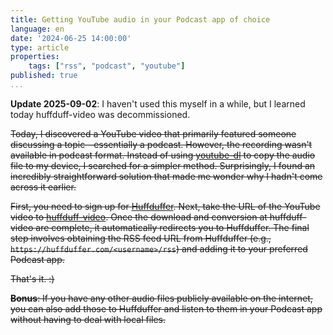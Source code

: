 ```yaml
---
title: Getting YouTube audio in your Podcast app of choice
language: en
date: '2024-06-25 14:00:00'
type: article
properties:
    tags: ["rss", "podcast", "youtube"]
published: true
...
```

**Update 2025-09-02**: I haven't used this myself in a while, but I learned today huffduff-video was decommissioned.

~~Today, I discovered a YouTube video that primarily featured someone discussing a topic—essentially a podcast. However, the recording wasn't available in podcast format. Instead of using [youtube-dl](https://github.com/ytdl-org/youtube-dl/) to copy the audio file to my device, I searched for a simpler method. Surprisingly, I found an incredibly straightforward solution that made me wonder why I hadn't come across it earlier.~~

~~First, you need to sign up for [Huffduffer](https://huffduffer.com/). Next, take the URL of the YouTube video to [huffduff-video](https://huffduff-video.snarfed.org/). Once the download and conversion at huffduff-video are complete, it automatically redirects you to Huffduffer. The final step involves obtaining the RSS feed URL from Huffduffer (e.g., `https://huffduffer.com/<username>/rss`) and adding it to your preferred Podcast app.~~

~~That's it. :)~~

~~**Bonus**: If you have any other audio files publicly available on the internet, you can also add those to Huffduffer and listen to them in your Podcast app without having to deal with local files.~~
